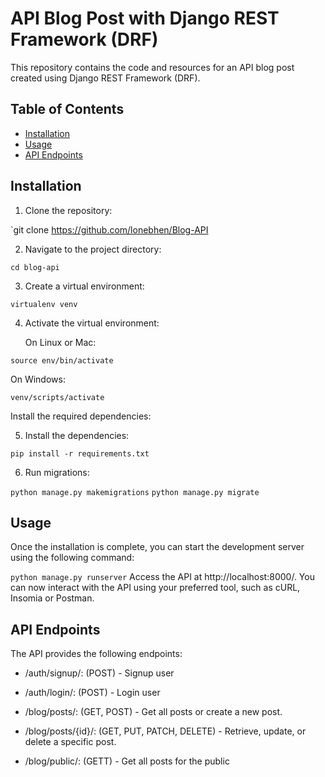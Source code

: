 # API Blog Post with Django REST Framework (DRF)

This repository contains the code and resources for an API blog post created using Django REST Framework (DRF). 

## Table of Contents

- [Installation](#installation)
- [Usage](#usage)
- [API Endpoints](#api-endpoints)

## Installation

1. Clone the repository:

`git clone https://github.com/lonebhen/Blog-API

2. Navigate to the project directory:

`cd blog-api`

3. Create a virtual environment:

`virtualenv venv`


4. Activate the virtual environment:

   On Linux or Mac:

`source env/bin/activate`


   On Windows:

`venv/scripts/activate`

Install the required dependencies:

5. Install the dependencies:

`pip install -r requirements.txt`

6. Run migrations:

`python manage.py makemigrations`
`python manage.py migrate`



## Usage
Once the installation is complete, you can start the development server using the following command:

`python manage.py runserver`
Access the API at http://localhost:8000/. 
You can now interact with the API using your preferred tool, such as cURL, Insomia or Postman.



## API Endpoints
The API provides the following endpoints:

- /auth/signup/: (POST) - Signup user
- /auth/login/: (POST) - Login user




- /blog/posts/: (GET, POST) - Get all posts or create a new post.
- /blog/posts/{id}/: (GET, PUT, PATCH, DELETE) - Retrieve, update, or delete a specific post.
- /blog/public/: (GETT) - Get all posts for the public



